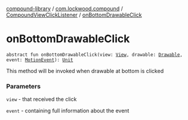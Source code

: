 [compound-library](../../index.md) / [com.lockwood.compound](../index.md) / [CompoundViewClickListener](index.md) / [onBottomDrawableClick](./on-bottom-drawable-click.md)

# onBottomDrawableClick

`abstract fun onBottomDrawableClick(view: `[`View`](https://developer.android.com/reference/android/view/View.html)`, drawable: `[`Drawable`](https://developer.android.com/reference/android/graphics/drawable/Drawable.html)`, event: `[`MotionEvent`](https://developer.android.com/reference/android/view/MotionEvent.html)`): `[`Unit`](https://kotlinlang.org/api/latest/jvm/stdlib/kotlin/-unit/index.html)

This method will be invoked when drawable at bottom is clicked

### Parameters

`view` - that received the click

`event` - containing full information about the event